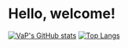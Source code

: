 # Hello, welcome!
[![VaP's GitHub stats](https://github-readme-stats.vercel.app/api?username=va-p&show_icons=true&theme=dark)](https://github.com/va-p)
[![Top Langs](https://github-readme-stats.vercel.app/api/top-langs/?username=va-p&theme=dark)](https://github.com/va-p)
